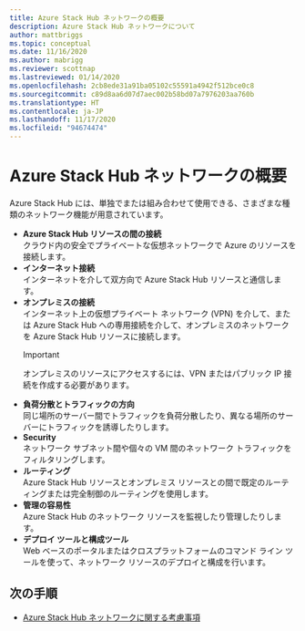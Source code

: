 ```yaml
---
title: Azure Stack Hub ネットワークの概要
description: Azure Stack Hub ネットワークについて
author: mattbriggs
ms.topic: conceptual
ms.date: 11/16/2020
ms.author: mabrigg
ms.reviewer: scottnap
ms.lastreviewed: 01/14/2020
ms.openlocfilehash: 2cb8ede31a91ba05102c55591a4942f512bce0c8
ms.sourcegitcommit: c89d8aa6d07d7aec002b58bd07a7976203aa760b
ms.translationtype: HT
ms.contentlocale: ja-JP
ms.lasthandoff: 11/17/2020
ms.locfileid: "94674474"
---
```

# <a name="introduction-to-azure-stack-hub-networking"></a>Azure Stack Hub ネットワークの概要

Azure Stack Hub には、単独でまたは組み合わせて使用できる、さまざまな種類のネットワーク機能が用意されています。

- **Azure Stack Hub リソースの間の接続**  
    クラウド内の安全でプライベートな仮想ネットワークで Azure のリソースを接続します。
- **インターネット接続**  
    インターネットを介して双方向で Azure Stack Hub リソースと通信します。
- **オンプレミスの接続**  
    インターネット上の仮想プライベート ネットワーク (VPN) を介して、または Azure Stack Hub への専用接続を介して、オンプレミスのネットワークを Azure Stack Hub リソースに接続します。 
    > [!IMPORTANT]
    > オンプレミスのリソースにアクセスするには、VPN またはパブリック IP 接続を作成する必要があります。
- **負荷分散とトラフィックの方向**  
    同じ場所のサーバー間でトラフィックを負荷分散したり、異なる場所のサーバーにトラフィックを誘導したりします。
- **Security**  
    ネットワーク サブネット間や個々の VM 間のネットワーク トラフィックをフィルタリングします。
- **ルーティング**  
    Azure Stack Hub リソースとオンプレミス リソースとの間で既定のルーティングまたは完全制御のルーティングを使用します。
- **管理の容易性**  
    Azure Stack Hub のネットワーク リソースを監視したり管理したりします。
- **デプロイ ツールと構成ツール**  
    Web ベースのポータルまたはクロスプラットフォームのコマンド ライン ツールを使って、ネットワーク リソースのデプロイと構成を行います。


## <a name="next-steps"></a>次の手順

* [Azure Stack Hub ネットワークに関する考慮事項](azure-stack-network-differences.md)